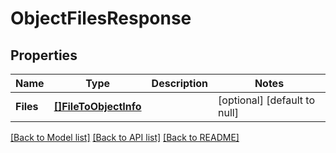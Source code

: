 # ObjectFilesResponse

## Properties
Name | Type | Description | Notes
------------ | ------------- | ------------- | -------------
**Files** | [**[]FileToObjectInfo**](FileToObjectInfo.md) |  | [optional] [default to null]

[[Back to Model list]](../README.md#documentation-for-models) [[Back to API list]](../README.md#documentation-for-api-endpoints) [[Back to README]](../README.md)


